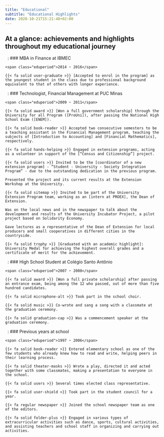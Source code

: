 ```yaml
---
title: "Educational"
subtitle: "Educational Highlights"
date: 2020-10-21T15:21:48+02:00
---
```


## At a glance: achievements and highlights throughout my educational journey
 
:   ### MBA in Finance at IBMEC

    <span class="eduperiod">2014 ➛ 2016</span>

    {{< fa solid user-graduate >}} [Accepted to enrol in the program] as the youngest student in the class due to professional background equivalent to that of others with longer experience.

[Accepted to enrol in the program]:         /timeline/postgraduate_mba/ "See this event in the timeline"

 
:   ### Technologist, Financial Management at PUC Minas

    <span class="eduperiod">2009 ➛ 2011</span>

    {{< fa solid award >}} [Won a full government scholarship] through the University for all Program ([ProUni]), after passing the National High School Exam ([ENEM]).

    {{< fa solid book-reader >}} Accepted two consecutive semesters to be a teaching assistant in the Financial Management program, teaching the subjects of [Introduction to Accounting] and [Financial Mathematics], respectively.

    {{< fa solid hands-helping >}} Engaged in extension programs, acting as a volunteer in support of the [“Census and Citizenship”] project.

    {{< fa solid users >}} Invited to be the [coordinator of a new extension program] - “Student - University - Society Integration Program” - due to the outstanding dedication in the previous program.

    Presented the project and its current results at the Extension Workshop at the University.

    {{< fa solid sitemap >}} Invited to be part of the University Extension Program team, working as an [intern at PROEX], the Dean of Extension.

    Was on the local news and in the newspaper to talk about the development and results of the University Incubator Project, a pilot project based on Solidarity Economy.

    Gave lectures as a representative of the Dean of Extension for local producers and small cooperatives in different cities in the countryside.

    {{< fa solid trophy >}} [Graduated with an academic highlight]: University Medal for achieving the highest overall grades and a certificate of merit for the achievement.

[Won a full government scholarship]:       /timeline/won_scholarship2/ "See this event in the timeline"
[ProUni]:                                  http://prouniportal.mec.gov.br/
[ENEM]:                                    https://www.gov.br/inep/pt-br/areas-de-atuacao/avaliacao-e-exames-educacionais/enem
[Introduction to Accounting]:              /timeline/passion_teaching/ "See this event in the timeline"
[Financial Mathematics]:                   /timeline/new_discipline/ "See this event in the timeline"
[“Census and Citizenship”]:                /timeline/engaged_extension/ "See this event in the timeline"
[coordinator of a new extension program]:  /timeline/coordinator_extension/ "See this event in the timeline"
[intern at PROEX]:                         /timeline/extension_internship/ "See this event in the timeline"
[Graduated with an academic highlight]:    /timeline/graduated_honour/ "See this event in the timeline"

 
:   ### High School Student at Colégio Santo Antônio

    <span class="eduperiod">2007 ➛ 2008</span>

    {{< fa solid award >}} [Won a full private scholarship] after passing an entrance exam, being among the 12 who passed, out of more than five hundred candidates.

    {{< fa solid microphone-alt >}} Took part in the school choir.

    {{< fa solid music >}} Co-wrote and sang a song with a classmate at the graduation ceremony.

    {{< fa solid graduation-cap >}} Was a commencement speaker at the graduation ceremony.

[Won a full private scholarship]:       /timeline/won_scholarship/ "See this event in the timeline"

 
:   ### Previous years at school

    <span class="eduperiod">1997 ➛ 2006</span>

    {{< fa solid book-reader >}} Entered elementary school as one of the few students who already knew how to read and write, helping peers in their learning process.

    {{< fa solid theater-masks >}} Wrote a play, directed it and acted together with some classmates, making a presentation to everyone in the school.
    
    {{< fa solid users >}} Several times elected class representative.

    {{< fa solid user-shield >}} Took part in the student council for a year.

    {{< fa regular newspaper >}} Joined the school newspaper team as one of the editors.

    {{< fa solid folder-plus >}} Engaged in various types of extracurricular activities such as dance, sports, cultural activities, and assisting teachers and school staff in organizing and carrying out activities.